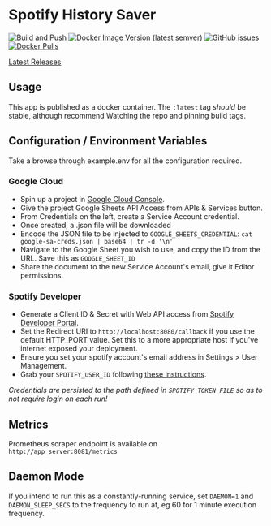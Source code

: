 # Spotify History Saver

[![Build and Push](https://github.com/alex4108/spotify_history_saver/actions/workflows/build.yml/badge.svg)](https://github.com/alex4108/spotify_history_saver/actions/workflows/build.yml)
[![Docker Image Version (latest semver)](https://img.shields.io/docker/v/alex4108/spotify_history_saver)](https://hub.docker.com/alex4108/spotify_history_saver)
[![GitHub issues](https://img.shields.io/github/issues/alex4108/spotify_history_saver)](https://github.com/alex4108/spotify_history_saver/issues)
[![Docker Pulls](https://img.shields.io/docker/pulls/alex4108/spotify_history_saver)](https://hub.docker.com/alex4108/spotify_history_saver)

[Latest Releases](https://github.com/alex4108/spotify_history_saver/releases)

## Usage

This app is published as a docker container.  The `:latest` tag *should* be stable, although recommend Watching the repo and pinning build tags.

## Configuration / Environment Variables

Take a browse through example.env for all the configuration required.

### Google Cloud 

* Spin up a project in [Google Cloud Console](https://cloud.google.com).
* Give the project Google Sheets API Access from APIs & Services button.
* From Credentials on the left, create a Service Account credential.
* Once created, a .json file will be downloaded
* Encode the JSON file to be injected to `GOOGLE_SHEETS_CREDENTIAL`: `cat google-sa-creds.json | base64 | tr -d '\n'`
* Navigate to the Google Sheet you wish to use, and copy the ID from the URL.  Save this as `GOOGLE_SHEET_ID`
* Share the document to the new Service Account's email, give it Editor permissions.

### Spotify Developer

* Generate a Client ID & Secret with Web API access from [Spotify Developer Portal](https://developer.spotify.com/dashboard/create).  
* Set the Redirect URI to `http://localhost:8080/callback` if you use the default HTTP_PORT value.  Set this to a more appropriate host if you've internet exposed your deployment.
* Ensure you set your spotify account's email address in Settings > User Management.
* Grab your `SPOTIFY_USER_ID` following [these instructions](https://www.bonjohh.com/how-to-get-my-spotify-user-id.html).

_Credentials are persisted to the path defined in `SPOTIFY_TOKEN_FILE` so as to not require login on each run!_

## Metrics

Prometheus scraper endpoint is available on `http://app_server:8081/metrics`

## Daemon Mode

If you intend to run this as a constantly-running service, set `DAEMON=1` and `DAEMON_SLEEP_SECS` to the frequency to run at, eg 60 for 1 minute execution frequency.